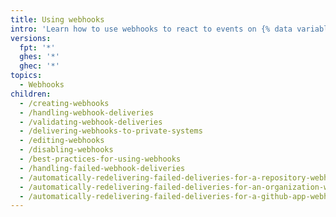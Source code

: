 ```yaml
---
title: Using webhooks
intro: 'Learn how to use webhooks to react to events on {% data variables.product.company_short %}.'
versions:
  fpt: '*'
  ghes: '*'
  ghec: '*'
topics:
  - Webhooks
children:
  - /creating-webhooks
  - /handling-webhook-deliveries
  - /validating-webhook-deliveries
  - /delivering-webhooks-to-private-systems
  - /editing-webhooks
  - /disabling-webhooks
  - /best-practices-for-using-webhooks
  - /handling-failed-webhook-deliveries
  - /automatically-redelivering-failed-deliveries-for-a-repository-webhook
  - /automatically-redelivering-failed-deliveries-for-an-organization-webhook
  - /automatically-redelivering-failed-deliveries-for-a-github-app-webhook
---
```

